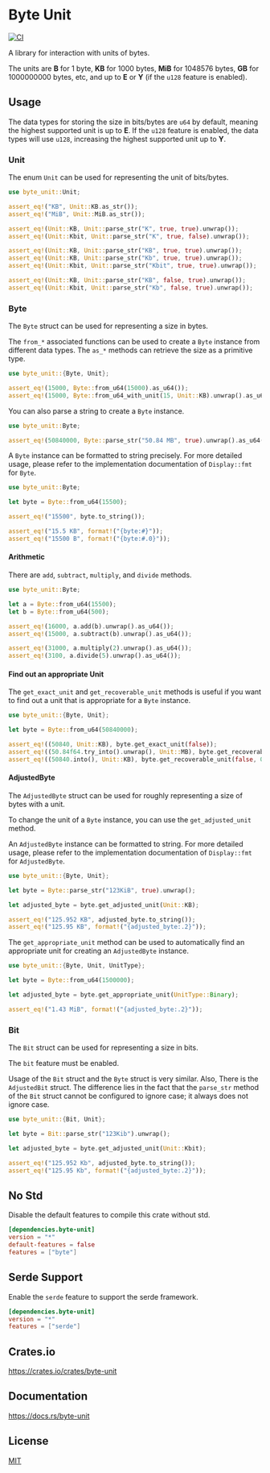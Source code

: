 Byte Unit
====================

[![CI](https://github.com/magiclen/Byte-Unit/actions/workflows/ci.yml/badge.svg)](https://github.com/magiclen/Byte-Unit/actions/workflows/ci.yml)

A library for interaction with units of bytes.

The units are **B** for 1 byte, **KB** for 1000 bytes, **MiB** for 1048576 bytes, **GB** for 1000000000 bytes, etc, and up to **E** or **Y** (if the `u128` feature is enabled).

## Usage

The data types for storing the size in bits/bytes are `u64` by default, meaning the highest supported unit is up to **E**. If the `u128` feature is enabled, the data types will use `u128`, increasing the highest supported unit up to **Y**.

### Unit

The enum `Unit` can be used for representing the unit of bits/bytes.

```rust
use byte_unit::Unit;

assert_eq!("KB", Unit::KB.as_str());
assert_eq!("MiB", Unit::MiB.as_str());

assert_eq!(Unit::KB, Unit::parse_str("K", true, true).unwrap());
assert_eq!(Unit::Kbit, Unit::parse_str("K", true, false).unwrap());

assert_eq!(Unit::KB, Unit::parse_str("KB", true, true).unwrap());
assert_eq!(Unit::KB, Unit::parse_str("Kb", true, true).unwrap());
assert_eq!(Unit::Kbit, Unit::parse_str("Kbit", true, true).unwrap());

assert_eq!(Unit::KB, Unit::parse_str("KB", false, true).unwrap());
assert_eq!(Unit::Kbit, Unit::parse_str("Kb", false, true).unwrap());
```

### Byte

The `Byte` struct can be used for representing a size in bytes.

The `from_*` associated functions can be used to create a `Byte` instance from different data types.  The `as_*` methods can retrieve the size as a primitive type.

```rust
use byte_unit::{Byte, Unit};

assert_eq!(15000, Byte::from_u64(15000).as_u64());
assert_eq!(15000, Byte::from_u64_with_unit(15, Unit::KB).unwrap().as_u64());
```

You can also parse a string to create a `Byte` instance.

```rust
use byte_unit::Byte;

assert_eq!(50840000, Byte::parse_str("50.84 MB", true).unwrap().as_u64());
```

A `Byte` instance can be formatted to string precisely. For more detailed usage, please refer to the implementation documentation of `Display::fmt` for `Byte`.

```rust
use byte_unit::Byte;

let byte = Byte::from_u64(15500);

assert_eq!("15500", byte.to_string());

assert_eq!("15.5 KB", format!("{byte:#}"));
assert_eq!("15500 B", format!("{byte:#.0}"));
```

#### Arithmetic

There are `add`, `subtract`, `multiply`, and `divide` methods.

```rust
use byte_unit::Byte;

let a = Byte::from_u64(15500);
let b = Byte::from_u64(500);

assert_eq!(16000, a.add(b).unwrap().as_u64());
assert_eq!(15000, a.subtract(b).unwrap().as_u64());

assert_eq!(31000, a.multiply(2).unwrap().as_u64());
assert_eq!(3100, a.divide(5).unwrap().as_u64());
```

#### Find out an appropriate Unit

The `get_exact_unit` and `get_recoverable_unit` methods is useful if you want to find out a unit that is appropriate for a `Byte` instance.

```rust
use byte_unit::{Byte, Unit};

let byte = Byte::from_u64(50840000);

assert_eq!((50840, Unit::KB), byte.get_exact_unit(false));
assert_eq!((50.84f64.try_into().unwrap(), Unit::MB), byte.get_recoverable_unit(false, 2));
assert_eq!((50840.into(), Unit::KB), byte.get_recoverable_unit(false, 0));
```

#### AdjustedByte

The `AdjustedByte` struct can be used for roughly representing a size of bytes with a unit.

To change the unit of a `Byte` instance, you can use the `get_adjusted_unit` method.

An `AdjustedByte` instance can be formatted to string. For more detailed usage, please refer to the implementation documentation of `Display::fmt` for `AdjustedByte`.

```rust
use byte_unit::{Byte, Unit};

let byte = Byte::parse_str("123KiB", true).unwrap();

let adjusted_byte = byte.get_adjusted_unit(Unit::KB);

assert_eq!("125.952 KB", adjusted_byte.to_string());
assert_eq!("125.95 KB", format!("{adjusted_byte:.2}"));
```

The `get_appropriate_unit` method can be used to automatically find an appropriate unit for creating an `AdjustedByte` instance.

```rust
use byte_unit::{Byte, Unit, UnitType};

let byte = Byte::from_u64(1500000);

let adjusted_byte = byte.get_appropriate_unit(UnitType::Binary);

assert_eq!("1.43 MiB", format!("{adjusted_byte:.2}"));
```

### Bit

The `Bit` struct can be used for representing a size in bits.

The `bit` feature must be enabled.

Usage of the `Bit` struct and the `Byte` struct is very similar. Also, There is the `AdjustedBit` struct. The difference lies in the fact that the `parse_str` method of the `Bit` struct cannot be configured to ignore case; it always does not ignore case.

```rust
use byte_unit::{Bit, Unit};

let byte = Bit::parse_str("123Kib").unwrap();

let adjusted_byte = byte.get_adjusted_unit(Unit::Kbit);

assert_eq!("125.952 Kb", adjusted_byte.to_string());
assert_eq!("125.95 Kb", format!("{adjusted_byte:.2}"));
```

## No Std

Disable the default features to compile this crate without std.

```toml
[dependencies.byte-unit]
version = "*"
default-features = false
features = ["byte"]
```

## Serde Support

Enable the `serde` feature to support the serde framework.

```toml
[dependencies.byte-unit]
version = "*"
features = ["serde"]
```

## Crates.io

https://crates.io/crates/byte-unit

## Documentation

https://docs.rs/byte-unit

## License

[MIT](LICENSE)